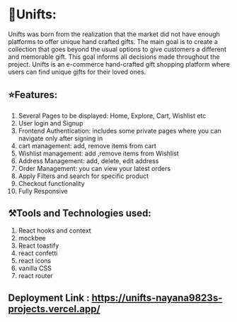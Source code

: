 
# 🎁Unifts:
Unifts was born from the realization that the market did not have enough platforms to offer unique hand crafted gifts. The main goal is to create a collection that goes beyond the usual options to give customers a different and memorable gift. This goal informs all decisions made throughout the project. Unifts is an e-commerce hand-crafted gift shopping platform where users can find unique gifts for their loved ones.


## ⭐Features:

1. Several Pages to be displayed: Home, Explore, Cart, Wishlist etc
2. User login and Signup
3. Frontend Authentication: includes some private pages where you can navigate only after signing in
4. cart management: add, remove items from cart
5. Wishlist management: add ,remove items from Wishlist
6. Address Management: add, delete, edit address
7. Order Management: you can view your latest orders
8. Apply Filters and search for specific product
10. Checkout functionality
11. Fully Responsive

## ⚒️Tools and Technologies used:

1. React hooks and context
2. mockbee
3. React toastify
4. react confetti
5. react icons
6. vanilla CSS
7. react router

## Deployment Link : https://unifts-nayana9823s-projects.vercel.app/
